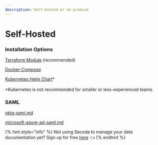 ```yaml
---
description: Self-hosted or on-premise
---
```


# Self-Hosted

### **Installation Options**

[Terraform Module](https://github.com/secoda/terraform-aws-secoda) (recommended)

[Docker-Compose](https://github.com/secoda/docker-compose)

[Kubernetes Helm Chart](https://github.com/secoda/helm)\*\
\
\*Kubernetes is not recommended for smaller or less-experienced teams.

### **SAML**

[okta-saml.md](../saml/okta-saml.md "mention")

[microsoft-azure-ad-saml.md](../saml/microsoft-azure-ad-saml.md "mention")



{% hint style="info" %}
Not using Secoda to manage your data documentation yet? Sign up for free [here](http://app.secoda.co/) 👈
{% endhint %}
